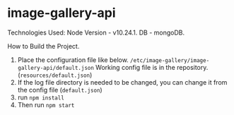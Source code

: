 # image-gallery-api

Technologies Used:
Node Version - v10.24.1.
DB - mongoDB.

How to Build the Project.

1) Place the configuration file like below.
  `/etc/image-gallery/image-gallery-api/default.json`
  Working config file is in the repository. (`resources/default.json`)
2) If the log file directory is needed to be changed, you can change it from the config file (`default.json`)
3) run `npm install`
4) Then run `npm start`
